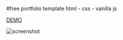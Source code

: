 #free portfolio template
html - css - vanilla js

[DEMO](https://mehrabsha.github.io/portfolio/)

![screenshot](https://raw.githubusercontent.com/mehrabsha/portfolio/master/ss.png)

